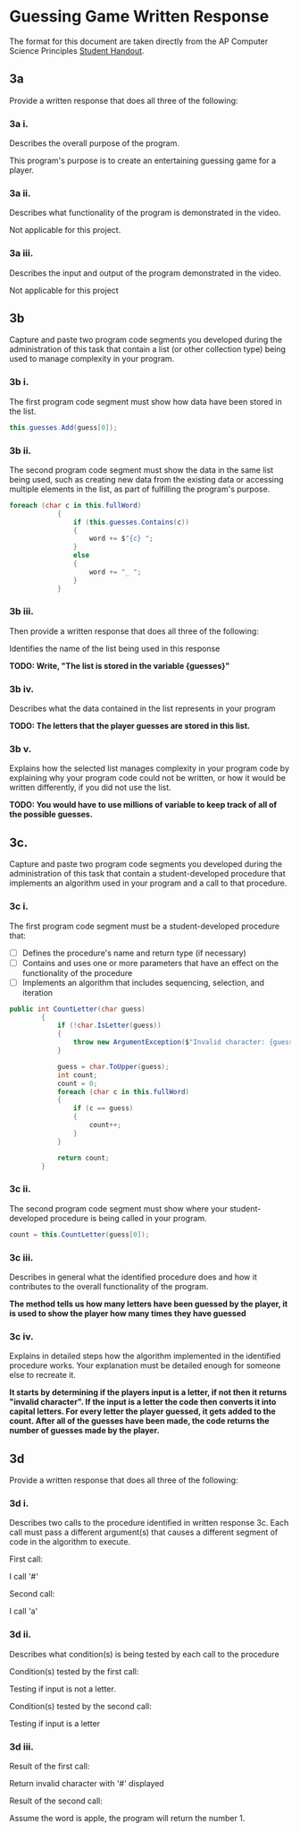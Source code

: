 # Guessing Game Written Response

The format for this document are taken directly from the AP Computer Science
Principles [Student Handout](../support/ap-csp-student-task-directions.pdf).

## 3a

Provide a written response that does all three of the following:

### 3a i.

Describes the overall purpose of the program.

This program's purpose is to create an entertaining guessing game for a player.

### 3a ii.

Describes what functionality of the program is demonstrated in the video.

Not applicable for this project.

### 3a iii.

Describes the input and output of the program demonstrated in the video.

Not applicable for this project

## 3b

Capture and paste two program code segments you developed during the
administration of this task that contain a list (or other collection type) being
used to manage complexity in your program.

### 3b i.

The first program code segment must show how data have been stored in the list.

```csharp
this.guesses.Add(guess[0]);
```

### 3b ii.

The second program code segment must show the data in the same list being used,
such as creating new data from the existing data or accessing multiple elements
in the list, as part of fulfilling the program's purpose.

```csharp
foreach (char c in this.fullWord)
            {
                if (this.guesses.Contains(c))
                {
                    word += $"{c} ";
                }
                else
                {
                    word += "_ ";
                }
            }
```

### 3b iii.

Then provide a written response that does all three of the following:

Identifies the name of the list being used in this response

**TODO: Write, "The list is stored in the variable {guesses}"**

### 3b iv.

Describes what the data contained in the list represents in your program

**TODO: The letters that the player guesses are stored in this list.**

### 3b v.

Explains how the selected list manages complexity in your program code by
explaining why your program code could not be written, or how it would be
written differently, if you did not use the list.

**TODO: You would have to use millions of variable to keep track of all of the possible guesses.**

## 3c.

Capture and paste two program code segments you developed during the
administration of this task that contain a student-developed procedure that
implements an algorithm used in your program and a call to that procedure.

### 3c i.

The first program code segment must be a student-developed procedure that:

- [ ] Defines the procedure's name and return type (if necessary)
- [ ] Contains and uses one or more parameters that have an effect on the functionality of the procedure
- [ ] Implements an algorithm that includes sequencing, selection, and iteration

```csharp
public int CountLetter(char guess)
        {
            if (!char.IsLetter(guess))
            {
                throw new ArgumentException($"Invalid character: {guess}.");
            }

            guess = char.ToUpper(guess);
            int count;
            count = 0;
            foreach (char c in this.fullWord)
            {
                if (c == guess)
                {
                    count++;
                }
            }

            return count;
        }
```

### 3c ii.

The second program code segment must show where your student-developed procedure is being called in your program.

```csharp
count = this.CountLetter(guess[0]);
```

### 3c iii.

Describes in general what the identified procedure does and how it contributes to the overall functionality of the program.

**The method tells us how many letters have been guessed by the player, it is used to show the player how many times they have guessed**

### 3c iv.

Explains in detailed steps how the algorithm implemented in the identified procedure works. Your explanation must be detailed enough for someone else to recreate it.

**It starts by determining if the players input is a letter, if not then it returns "invalid character". If the input is a letter the code then converts it into capital letters. For every letter the player guessed, it gets added to the count. After all of the guesses have been made, the code returns the number of guesses made by the player.**

## 3d

Provide a written response that does all three of the following:

### 3d i.

Describes two calls to the procedure identified in written response 3c. Each call must pass a different argument(s) that causes a different segment of code in the algorithm to execute.

First call:

I call '#'

Second call:

I call 'a'

### 3d ii.

Describes what condition(s) is being tested by each call to the procedure

Condition(s) tested by the first call:
 
Testing if input is not a letter.

Condition(s) tested by the second call:

Testing if input is a letter

### 3d iii.

Result of the first call:

Return invalid character with '#' displayed

Result of the second call:

Assume the word is apple, the program will return the number 1.
